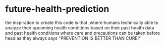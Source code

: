 # future-health-prediction
the inspiration to create this code is that ,where humans technically able to analyze their upcoming health conditions based on their past health data and past health conditions where care and precautions can be taken before head as they always says  "PREVENTION IS BETTER THAN CURE!"

